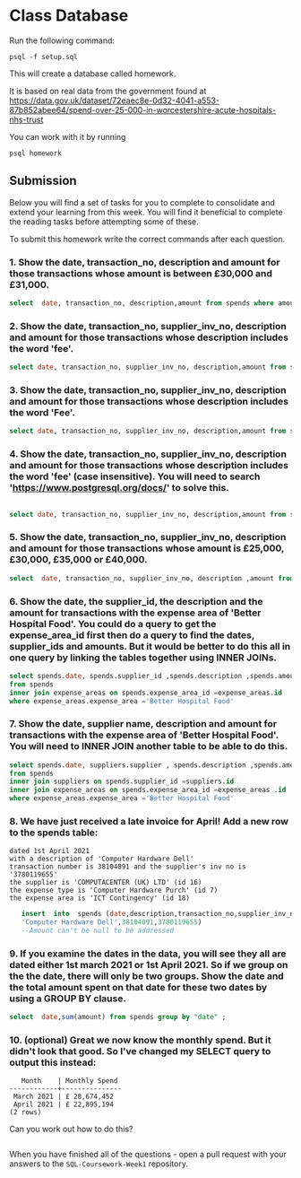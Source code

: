# Class Database
Run the following command:
```
psql -f setup.sql
```
This will create a database called homework.

It is based on real data from the government found at
https://data.gov.uk/dataset/72eaec8e-0d32-4041-a553-87b852abee64/spend-over-25-000-in-worcestershire-acute-hospitals-nhs-trust

You can work with it by running
```
psql homework
```
## Submission

Below you will find a set of tasks for you to complete to consolidate and extend your learning from this week. You will find it beneficial to complete the reading tasks before attempting some of these.

To submit this homework write the correct commands after each question.

### 1. Show the date, transaction_no, description and amount for those transactions whose amount is between £30,000 and £31,000.
```sql
select  date, transaction_no, description,amount from spends where amount  between 30000 and 31000;
```
### 2. Show the date, transaction_no, supplier_inv_no, description and amount for those transactions whose description includes the word 'fee'.
```sql
select date, transaction_no, supplier_inv_no, description,amount from spends where description like '%fee%';

```
### 3. Show the date, transaction_no, supplier_inv_no, description and amount for those transactions whose description includes the word 'Fee'.
```sql
select date, transaction_no, supplier_inv_no, description,amount from spends where description like '%Fee%';
```
### 4. Show the date, transaction_no, supplier_inv_no, description and amount for those transactions whose description includes the word 'fee' (case insensitive). You will need to search 'https://www.postgresql.org/docs/' to solve this.
```sql

select date, transaction_no, supplier_inv_no, description,amount from spends where lower(description) like '%fee%';

```
### 5. Show the date, transaction_no, supplier_inv_no, description and amount for those transactions whose amount is £25,000, £30,000, £35,000 or £40,000.
```sql
select  date, transaction_no, supplier_inv_no, description ,amount from spends where amount=25000 or amount =30000 or amount =35000 or amount=40000;
```
### 6. Show the date, the supplier_id, the description and the amount for transactions with the expense area of 'Better Hospital Food'. You could do a query to get the expense_area_id first then do a query to find the dates, supplier_ids and amounts. But it would be better to do this all in one query by linking the tables together using INNER JOINs.
```sql
select spends.date, spends.supplier_id ,spends.description ,spends.amount 
from spends 
inner join expense_areas on spends.expense_area_id =expense_areas.id 
where expense_areas.expense_area ='Better Hospital Food'
```
### 7. Show the date, supplier name, description and amount for transactions with the expense area of 'Better Hospital Food'. You will need to INNER JOIN another table to be able to do this.
```sql
select spends.date, suppliers.supplier , spends.description ,spends.amount 
from spends 
inner join suppliers on spends.supplier_id =suppliers.id 
inner join expense_areas on spends.expense_area_id =expense_areas .id 
where expense_areas.expense_area ='Better Hospital Food'
```
### 8. We have just received a late invoice for April! Add a new row to the spends table:
    dated 1st April 2021
    with a description of 'Computer Hardware Dell'
    transaction number is 38104091 and the supplier's inv no is '3780119655'
    the supplier is 'COMPUTACENTER (UK) LTD' (id 16)
    the expense type is 'Computer Hardware Purch' (id 7)
    the expense area is 'ICT Contingency' (id 18)
```sql
   insert  into  spends (date,description,transaction_no,supplier_inv_no) values('2021-04-01',
   'Computer Hardware Dell',38104091,3780119655)
   --Amount can't be null to be addressed 
```
### 9. If you examine the dates in the data, you will see they all are dated either 1st march 2021 or 1st April 2021. So if we group on the the date, there will only be two groups. Show the date and the total amount spent on that date for these two dates by using a GROUP BY clause.
```sql
select  date,sum(amount) from spends group by "date" ;
```
### 10. (optional) Great we now know the monthly spend. But it didn't look that good. So I've changed my SELECT query to output this instead:
```
   Month    | Monthly Spend 
------------+---------------
 March 2021 | £ 28,674,452
 April 2021 | £ 22,895,194
(2 rows)
```
Can you work out how to do this?

```sql

```

When you have finished all of the questions - open a pull request with your answers to the `SQL-Coursework-Week1` repository.
